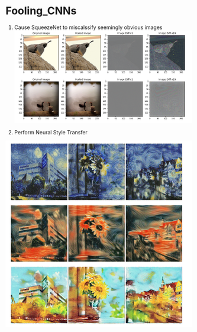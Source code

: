 # Fooling_CNNs

1. Cause SqueezeNet to miscalssify seemingly obvious images
![Screenshot](fooling.PNG)

2. Perform Neural Style Transfer

![Screenshot](style_transfer.PNG)
